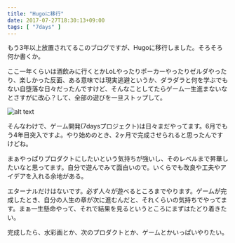 ```yaml
---
title: "Hugoに移行"
date: 2017-07-27T18:30:13+09:00
tags: [ "7days" ]
---
```


もう3年以上放置されてるこのブログですが、Hugoに移行しました。そろそろ何か書くか。
<!--more-->

ここ一年くらいは酒飲みに行くとかLoLやったりポーカーやったりゼルダやったり、楽しかった反面、ある意味では現実逃避というか、ダラダラと何を学ぶでもない自堕落な日々だったんですけど、そんなことしてたらゲーム一生進まないなとさすがに改心？して、全部の遊びを一旦ストップして。

![alt text](../../../../images/shintyoku.png)

そんなわけで、ゲーム開発(7daysプロジェクト)は日々まだやってます。6月でもう4年目突入ですよ。やり始めのとき、2ヶ月で完成させられると思ったんですけどね。

まぁやっぱりプロダクトにしたいという気持ちが強いし、そのレベルまで昇華したいなと思ってます。自分で遊んでみて面白いので。いくらでも改良や工夫やアイデアを入れる余地がある。

エターナルだけはないです。必ず人々が遊べるところまでやります。ゲームが完成したとき、自分の人生の章が次に進むんだと、それくらいの気持ちでやってます。まぁ一生懸命やって、それで結果を見るというところにまずはたどり着きたい。

完成したら、水彩画とか、次のプロダクトとか、ゲームとかいっぱいやりたい。
